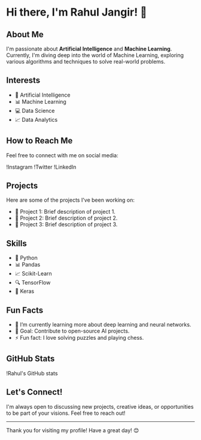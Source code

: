# Hi there, I'm Rahul Jangir! 👋

## About Me
I'm passionate about **Artificial Intelligence** and **Machine Learning**. Currently, I'm diving deep into the world of Machine Learning, exploring various algorithms and techniques to solve real-world problems.

## Interests
- 🤖 Artificial Intelligence
- 📊 Machine Learning
- 💻 Data Science
- 📈 Data Analytics

## How to Reach Me
Feel free to connect with me on social media:

!Instagram
!Twitter
!LinkedIn

## Projects
Here are some of the projects I've been working on:
- 🌟 Project 1: Brief description of project 1.
- 🌟 Project 2: Brief description of project 2.
- 🌟 Project 3: Brief description of project 3.

## Skills
- 🐍 Python
- 📊 Pandas
- 📈 Scikit-Learn
- 🔍 TensorFlow
- 🧠 Keras

## Fun Facts
- 🌱 I’m currently learning more about deep learning and neural networks.
- 🎯 Goal: Contribute to open-source AI projects.
- ⚡ Fun fact: I love solving puzzles and playing chess.

## GitHub Stats
!Rahul's GitHub stats

## Let's Connect!
I'm always open to discussing new projects, creative ideas, or opportunities to be part of your visions. Feel free to reach out!

---

Thank you for visiting my profile! Have a great day! 😊
